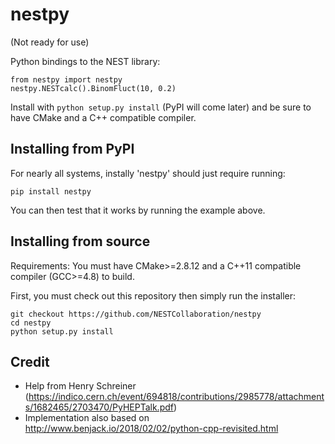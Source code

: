 # nestpy

(Not ready for use)

Python bindings to the NEST library:

```
from nestpy import nestpy
nestpy.NESTcalc().BinomFluct(10, 0.2)
```

Install with `python setup.py install` (PyPI will come later) and be sure to have CMake and a C++ compatible compiler.

## Installing from PyPI

For nearly all systems, instally 'nestpy' should just require running:

```
pip install nestpy
```

You can then test that it works by running the example above.

## Installing from source

Requirements: You must have CMake>=2.8.12 and a C++11 compatible compiler (GCC>=4.8) to build.

First, you must check out this repository then simply run the installer:

```
git checkout https://github.com/NESTCollaboration/nestpy
cd nestpy
python setup.py install
```

## Credit

* Help from Henry Schreiner (https://indico.cern.ch/event/694818/contributions/2985778/attachments/1682465/2703470/PyHEPTalk.pdf)
* Implementation also based on http://www.benjack.io/2018/02/02/python-cpp-revisited.html
